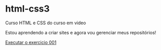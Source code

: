 # html-css3
 Curso HTML e CSS  do curso em video

Estou aprendendo a criar sites e agora vou gerenciar meus repositórios!

<a href="https://sandradiasgaspar.github.io/html-css/exercicios/ex001/index.html">Executar o exercicio 001</a>